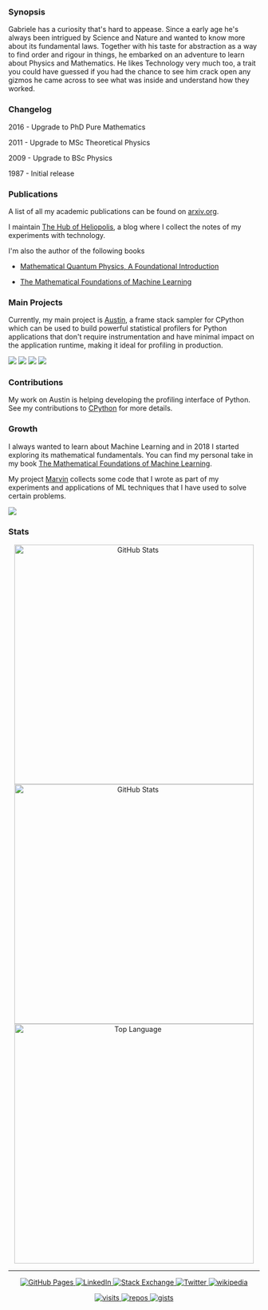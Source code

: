 ### Synopsis

Gabriele has a curiosity that's hard to appease. Since a early age he's always
been intrigued by Science and Nature and wanted to know more about its
fundamental laws. Together with his taste for abstraction as a way to find order
and rigour in things, he embarked on an adventure to learn about Physics and
Mathematics. He likes Technology very much too, a trait you could have guessed
if you had the chance to see him crack open any gizmos he came across to see
what was inside and understand how they worked.


### Changelog

2016 - Upgrade to PhD Pure Mathematics

2011 - Upgrade to MSc Theoretical Physics

2009 - Upgrade to BSc Physics

1987 - Initial release


### Publications

A list of all my academic publications can be found on
[arxiv.org](https://arxiv.org/a/tornetta_g_1.html).

I maintain [The Hub of Heliopolis](http://p403n1x87.github.io/), a blog
where I collect the notes of my experiments with technology.

I'm also the author of the following books

- [Mathematical Quantum Physics, A Foundational Introduction](https://link.springer.com/book/10.1007/978-3-031-14812-5)

- [The Mathematical Foundations of Machine Learning](https://www.amazon.co.uk/Mathematical-Foundations-Machine-Learning/dp/B093CHHMSQ)


### Main Projects

Currently, my main project is [Austin](https://github.com/P403n1x87/austin), a
frame stack sampler for CPython which can be used to build powerful statistical
profilers for Python applications that don't require instrumentation and have
minimal impact on the application runtime, making it ideal for profiling in
production.

[![](https://github-readme-stats.vercel.app/api/pin/?username=p403n1x87&repo=austin&hide_border=true&theme=tokyonight)](https://github.com/p403n1x87/austin)
[![](https://github-readme-stats.vercel.app/api/pin/?username=p403n1x87&repo=austin-tui&hide_border=true&theme=tokyonight)](https://github.com/p403n1x87/austin-tui)
[![](https://github-readme-stats.vercel.app/api/pin/?username=p403n1x87&repo=austin-vscode&hide_border=true&theme=tokyonight)](https://github.com/p403n1x87/austin-vscode)
[![](https://github-readme-stats.vercel.app/api/pin/?username=p403n1x87&repo=austin-web&hide_border=true&theme=tokyonight)](https://github.com/p403n1x87/austin-web)


### Contributions

My work on Austin is helping developing the profiling interface of Python. See
my contributions to [CPython](https://github.com/python/cpython/pulls?q=is%3Apr+author%3AP403n1x87+)
for more details.


### Growth

I always wanted to learn about Machine Learning and in 2018 I started exploring
its mathematical fundamentals. You can find my personal take in my book
[The Mathematical Foundations of Machine Learning](https://www.amazon.co.uk/dp/B093CHHMSQ).

My project [Marvin](https://github.com/P403n1x87/marvin) collects some code that
I wrote as part of my experiments and applications of ML techniques that I have
used to solve certain problems.

[![](https://github-readme-stats.vercel.app/api/pin/?username=p403n1x87&repo=marvin&hide_border=true&theme=tokyonight)](https://github.com/p403n1x87/marvin)

### Stats

<p align="center">
    <img alt="GitHub Stats"
         width="480px"
         src="https://github-readme-stats.vercel.app/api?username=p403n1x87&show_icons=true&theme=tokyonight&hide_border=true" />
    </br>
    <img alt="GitHub Stats"
         width="480px"
         src="https://github-readme-streak-stats.herokuapp.com/?user=p403n1x87&show_icons=true&include_all_commits=true&theme=tokyonight&hide_border=true" />
    </br>
    <img alt="Top Language"
         width="480px"
         src="https://github-readme-stats.vercel.app/api/top-langs/?username=p403n1x87&theme=tokyonight&hide_border=true&layout=compact&langs_count=10&include_all_commits=true&hide_progress=true" />
</p>

----

<p align="center">
    <a href="https://p403n1x87.github.io/" target="_blank">
        <img alt="GitHub Pages"
             src="https://img.shields.io/badge/-the--hub--of--heliopolis-000000?style=flat-square&logo=GitHub&logoColor=white" />
    </a>
    <a href="https://www.linkedin.com/in/gabriele-tornetta-b2733759" target="_blank">
        <img alt="LinkedIn"
             src="https://img.shields.io/badge/-Gabriele%20Tornetta-0077B5?style=flat-square&logo=Linkedin&logoColor=white" />
    </a>
    <a href="https://stackexchange.com/users/528399/phoenix87" target="_blank">
        <img alt="Stack Exchange"
             src="https://img.shields.io/badge/-phoenix87-1E5297?style=flat-square&logo=Stack-Exchange&logoColor=white" />
    </a>
    <a href="https://twitter.com/p403n1x87" target="_blank">
        <img alt="Twitter"
             src="https://img.shields.io/badge/-@p403n1x87-1DA1F2?style=flat-square&logo=Twitter&logoColor=white" />
    </a>
    <a href="https://en.wikipedia.org/wiki/User:Gabriele_Nunzio_Tornetta" target="_blank">
        <img alt="wikipedia"
             src="https://img.shields.io/badge/-Gabriele%20Nunzio%20Tornetta-7f7f7f?style=flat-square&logo=Wikipedia&logoColor=black&labelColor=white" />
    </a>
</p>

<p align="center">
    <a href="https://github.com/p403n1x87" target="_blank">
        <img alt="visits"
             src="https://badges.pufler.dev/visits/p403n1x87/p403n1x87?logo=GitHub&label=visits&color=success&logoColor=white&style=flat-square" />
    </a>
    <a href="https://github.com/p403n1x87" target="_blank">
        <img alt="repos"
             src="https://badges.pufler.dev/repos/p403n1x87?logo=GitHub&label=repos&color=success&logoColor=white&style=flat-square" />
    </a>
    <a href="https://github.com/p403n1x87" target="_blank">
        <img alt="gists"
             src="https://badges.pufler.dev/gists/p403n1x87?logo=GitHub&label=gists&color=success&logoColor=white&style=flat-square" />
    </a>
</p>

<!--
**P403n1x87/P403n1x87** is a ✨ _special_ ✨ repository because its `README.md` (this file) appears on your GitHub profile.

Here are some ideas to get you started:

- 🔭 I’m currently working on ...
- 🌱 I’m currently learning ...
- 👯 I’m looking to collaborate on ...
- 🤔 I’m looking for help with ...
- 💬 Ask me about ...
- 📫 How to reach me: ...
- 😄 Pronouns: ...
- ⚡ Fun fact: ...
-->
